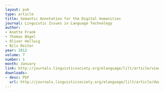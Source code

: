 ```yaml
---
layout: pub
type: article
title: Semantic Annotation for the Digital Humanities
journal: Linguistic Issues in Language Technology
author:
- Anette Frank
- Thomas Bögel
- Oliver Hellwig
- Nils Reiter
year: 2012
volume: 7
number: 1
month: January
link: http://journals.linguisticsociety.org/elanguage/lilt/article/view/2690.html
downloads:
- desc: PDF
  url: http://journals.linguisticsociety.org/elanguage/lilt/article/download/2690/2690-5528-1-PB.pdf
---
```

